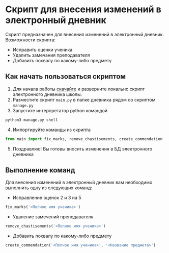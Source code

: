 # Скрипт для внесения изменений в электронный дневник
Скрипт предназначен для внесения изменений в электронный дневник. Возможности скрипта:
- Исправить оценки ученика
- Удалить замечания преподавателя
- Добавить похвалу по какому-либо предмету

## Как начать пользоваться скриптом
1. Для начала работы [скачайте](https://github.com/devmanorg/e-diary) и разверните локально скрипт электронного дневника школы.
2. Разместите скрипт `main.py` в папке дневника рядом со скриптом `manage.py`
3. Запустите интерпретатор python командой
```bash
python3 manage.py shell
```
4. Импортируйте команды из скрипта
```python
from main import fix_marks, remove_chastisements, create_commendation
```
5. Поздравляю! Вы готовы вносить изменения в БД электронного дневника

## Выполнение команд
Для внесения изменений в электронный дневник вам необходимо выполнить одну из следующих команд:
- Исправление оценок 2 и 3 на 5
```python
fix_marks('<Полное имя ученика>')
```
- Удаление замечений преподавателя
```python
remove_chastisements('<Полное имя ученика>')
```
- Добавить похвалу по какому-либо предмету
```python
create_commendation('<Полное имя ученика>', '<Название предмета>')
